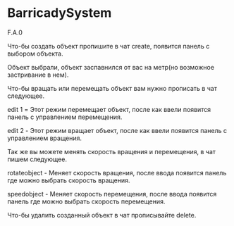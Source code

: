 # BarricadySystem

F.A.0 

 

Что-бы создать объект пропишите в чат create, появится панель с выбором объекта.

Объект выбрали, объект заспавнился от вас на метр(но возможное застривание в нем).

 

Что-бы вращать или перемещать объект вам нужно прописать в чат следующее.

edit 1 = Этот режим перемещает объект, после как ввели появится панель с управлением перемещения.

edit 2 - Этот режим вращает объект, после как ввели появится панель с управлением вращения.

 

Так же вы можете менять скорость вращения и перемещения, в чат пишем следующее.

rotateobject - Меняет скорость вращения, после ввода появится панель где можно выбрать скорость вращения.

speedobject - Меняет скорость перемещения, после ввода появится панель где можно выбрать скорость перемещения.

 

Что-бы удалить созданный объект в чат прописывайте delete.
